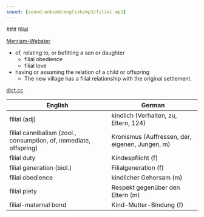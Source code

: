 ```yaml
---
sound: [sound:ankimd/english/mp3/filial.mp3]
---
```


\### filial

[Merriam-Webster](https://www.merriam-webster.com/dictionary/filial)

- of, relating to, or befitting a son or daughter
    - filial obedience
    - filial love
- having or assuming the relation of a child or offspring
    - The new village has a filial relationship with the original settlement.

[dict.cc](https://www.dict.cc/filial)

| English        | German       |
| -------------- | ------------ |
| filial (adj) | kindlich (Verhalten, zu, Eltern, 124) |
| filial cannibalism (zool., consumption, of, immediate, offspring) | Kronismus (Auffressen, der, eigenen, Jungen, m) |
| filial duty | Kindespflicht (f) |
| filial generation (biol.) | Filialgeneration (f) |
| filial obedience | kindlicher Gehorsam (m) |
| filial piety | Respekt gegenüber den Eltern (m) |
| filial-maternal bond | Kind-Mutter-Bindung (f) |
